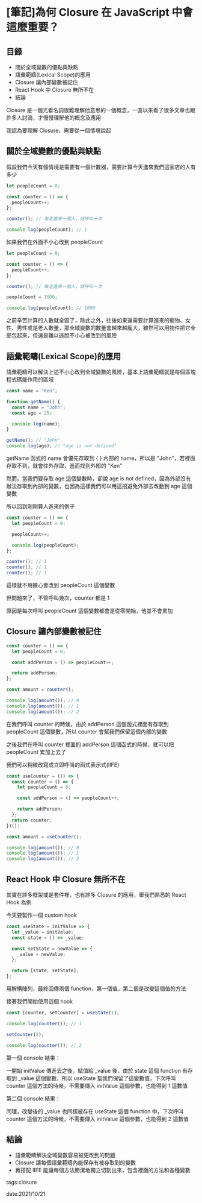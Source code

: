 # [筆記]為何 Closure 在 JavaScript 中會這麼重要？

## 目錄

* 關於全域變數的優點與缺點
* 語彙範疇(Lexical Scope)的應用
* Closure 讓內部變數被記住
* React Hook 中 Closure 無所不在
* 結論

Closure 是一個光看名詞很難理解他意思的一個概念，一直以來看了很多文章也跟許多人討論，才慢慢理解他的概念及應用

我認為要理解 Closure，需要從一個情境說起

## 關於全域變數的優點與缺點

假設我們今天有個情境是需要有一個計數器，需要計算今天進來我們這家店的人有多少

```jsx
let peopleCount = 0;

const counter = () => {
  peopleCount++;
};

counter(); // 每走進來一個人，就呼叫一次

console.log(peopleCount); // 1
```

如果我們在外面不小心改到 peopleCount

```jsx
let peopleCount = 0;

const counter = () => {
  peopleCount++;
};

counter(); // 每走進來一個人，就呼叫一次

peopleCount = 1000;

console.log(peopleCount); // 1000
```

之前辛苦計算的人數就全毀了，除此之外，往後如果還需要計算進來的寵物、女性、男性或是老人數量，那全域變數的數量會越來越龐大，雖然可以用物件把它全部包起來，但還是難以逃脫不小心被改到的風險

## 語彙範疇(Lexical Scope)的應用

語彙範疇可以解決上述不小心改到全域變數的風險，基本上語彙範疇就是每個區塊程式碼能作用的區域

```jsx
const name = "Ken";

function getName() {
  const name = "John";
  const age = 25;

  console.log(name);
}

getName(); // "John"
console.log(age); // "age is not defined"
```

getName 函式的 name 會優先存取到 { } 內部的 name，所以是 "John"，若裡面存取不到，就會往外存取，進而找到外部的 "Ken"

然而，當我們要存取 age 這個變數時，卻說 age is not defined，因為外部沒有辦法存取到內部的變數，也因為這樣我們可以用這招避免外部去改動到 age 這個變數

所以回到剛剛算人進來的例子

```jsx
const counter = () => {
  let peopleCount = 0;

  peopleCount++;

  console.log(peopleCount);
};

counter(); // 1
counter(); // 1
counter(); // 1
```

這樣就不用擔心會改到 peopleCount 這個變數

但問題來了，不管呼叫幾次，counter 都是 1

原因是每次呼叫 peopleCount 這個變數都會是從零開始，他並不會累加

## Closure 讓內部變數被記住

```jsx
const counter = () => {
  let peopleCount = 0;

  const addPerson = () => peopleCount++;

  return addPerson;
};

const amount = counter();

console.log(amount()); // 0
console.log(amount()); // 1
console.log(amount()); // 2
```

在我們呼叫 counter 的時候，由於 addPerson 這個函式裡面有存取到 peopleCount 這個變數，所以 counter 會幫我們保留這個內部的變數

之後我們在呼叫 counter 裡面的 addPerson 這個函式的時候，就可以把 peopleCount 累加上去了

我們可以稍微改寫成立即呼叫的函式表示式(IIFE)

```jsx
const useCounter = (() => {
  const counter = () => {
    let peopleCount = 0;

    const addPerson = () => peopleCount++;

    return addPerson;
  };
  return counter;
})();

const amount = useCounter();

console.log(amount()); // 0
console.log(amount()); // 1
console.log(amount()); // 2
```

## React Hook 中 Closure 無所不在

其實在許多框架或是套件裡，也有許多 Closure 的應用，舉我們熟悉的 React Hook 為例

今天要製作一個 custom hook

```jsx
const useState = initValue => {
  let _value = initValue;
  const state = () => _value;

  const setState = newValue => {
    _value = newValue;
  };

  return [state, setState];
};
```

用解構陣列，最終回傳兩個 function，第一個值，第二個是改變這個值的方法

接著我們開始使用這個 hook

```jsx
const [counter, setCounter] = useState(1);

console.log(counter()); // 1

setCounter(2);

console.log(counter()); // 2
```

第一個 console 結果：

一開始 initValue 傳進去之後，賦值給 \_value 後，由於 state 這個 function 有存取到 \_value 這個變數，所以 useState 幫我們保留了這變數值，下次呼叫 counter 這個方法的時候，不需要傳入 initValue 這個參數，也能得到 1 這數值

第二個 console 結果：

同理，改變後的 \_value 也同樣被存在 useState 這個 function 中，下次呼叫 counter 這個方法的時候，不需要傳入 initValue 這個參數，也能得到 2 這數值

## 結論

- 語彙範疇解決全域變數容易被更改到的問題
- Closure 讓每個語彙範疇內能保存有被存取到的變數
- 再搭配 IIFE 能讓每個方法簡潔地獨立切割出來，包含裡面的方法和各種變數

tags:closure

date:2021/10/21